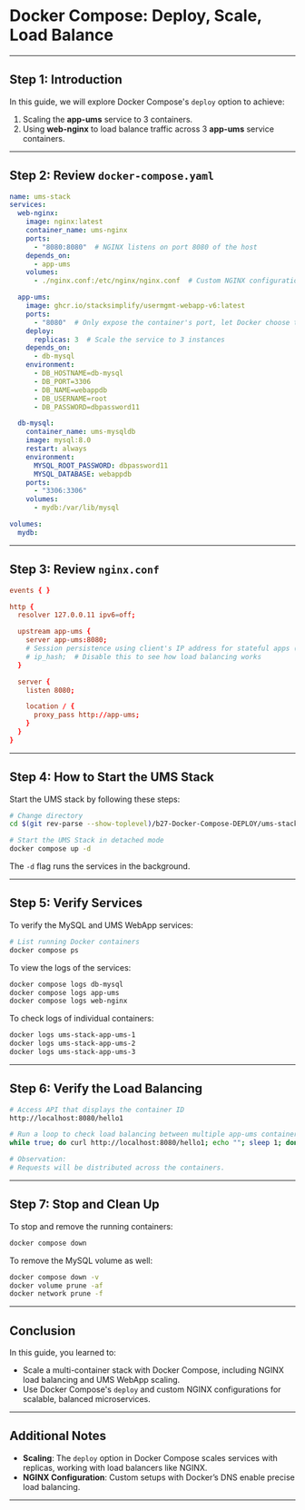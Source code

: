 # Docker Compose: Deploy, Scale, Load Balance

---

## Step 1: Introduction

In this guide, we will explore Docker Compose's `deploy` option to achieve:

1. Scaling the **app-ums** service to 3 containers.
2. Using **web-nginx** to load balance traffic across 3 **app-ums** service containers.

---

## Step 2: Review `docker-compose.yaml`

```yaml
name: ums-stack
services:
  web-nginx:
    image: nginx:latest
    container_name: ums-nginx
    ports:
      - "8080:8080"  # NGINX listens on port 8080 of the host
    depends_on:
      - app-ums
    volumes:
      - ./nginx.conf:/etc/nginx/nginx.conf  # Custom NGINX configuration

  app-ums:
    image: ghcr.io/stacksimplify/usermgmt-webapp-v6:latest
    ports:
      - "8080"  # Only expose the container's port, let Docker choose the host port
    deploy:
      replicas: 3  # Scale the service to 3 instances
    depends_on:
      - db-mysql
    environment:
      - DB_HOSTNAME=db-mysql
      - DB_PORT=3306
      - DB_NAME=webappdb
      - DB_USERNAME=root
      - DB_PASSWORD=dbpassword11

  db-mysql:
    container_name: ums-mysqldb
    image: mysql:8.0
    restart: always
    environment:
      MYSQL_ROOT_PASSWORD: dbpassword11
      MYSQL_DATABASE: webappdb
    ports:
      - "3306:3306"
    volumes:
      - mydb:/var/lib/mysql

volumes:
  mydb:
```

---

## Step 3: Review `nginx.conf`

```conf
events { }

http {
  resolver 127.0.0.11 ipv6=off;

  upstream app-ums {
    server app-ums:8080;
    # Session persistence using client's IP address for stateful apps (UMS)
    # ip_hash;  # Disable this to see how load balancing works
  }

  server {
    listen 8080;

    location / {
      proxy_pass http://app-ums;
    }
  }
}
```

---

## Step 4: How to Start the UMS Stack

Start the UMS stack by following these steps:

```bash
# Change directory
cd $(git rev-parse --show-toplevel)/b27-Docker-Compose-DEPLOY/ums-stack

# Start the UMS Stack in detached mode
docker compose up -d
```

The `-d` flag runs the services in the background.

---

## Step 5: Verify Services

To verify the MySQL and UMS WebApp services:

```bash
# List running Docker containers
docker compose ps
```

To view the logs of the services:

```bash
docker compose logs db-mysql
docker compose logs app-ums
docker compose logs web-nginx
```

To check logs of individual containers:

```bash
docker logs ums-stack-app-ums-1
docker logs ums-stack-app-ums-2
docker logs ums-stack-app-ums-3
```

---

## Step 6: Verify the Load Balancing

```bash
# Access API that displays the container ID
http://localhost:8080/hello1

# Run a loop to check load balancing between multiple app-ums containers
while true; do curl http://localhost:8080/hello1; echo ""; sleep 1; done

# Observation:
# Requests will be distributed across the containers.
```

---

## Step 7: Stop and Clean Up

To stop and remove the running containers:

```bash
docker compose down
```

To remove the MySQL volume as well:

```bash
docker compose down -v
docker volume prune -af
docker network prune -f
```

---

## Conclusion

In this guide, you learned to:
- Scale a multi-container stack with Docker Compose, including NGINX load balancing and UMS WebApp scaling.
- Use Docker Compose's `deploy` and custom NGINX configurations for scalable, balanced microservices.

---

## Additional Notes

- **Scaling**: The `deploy` option in Docker Compose scales services with replicas, working with load balancers like NGINX.
- **NGINX Configuration**: Custom setups with Docker’s DNS enable precise load balancing.

---
